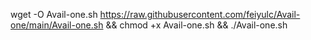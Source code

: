wget -O Avail-one.sh https://raw.githubusercontent.com/feiyulc/Avail-one/main/Avail-one.sh && chmod +x Avail-one.sh && ./Avail-one.sh
